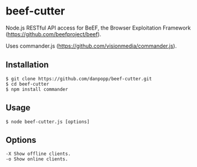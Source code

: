 beef-cutter
===========

Node.js RESTful API access for BeEF, the Browser Exploitation Framework (https://github.com/beefproject/beef).

Uses commander.js (https://github.com/visionmedia/commander.js).

## Installation
    $ git clone https://github.com/danpopp/beef-cutter.git
    $ cd beef-cutter
    $ npm install commander
    
## Usage
    $ node beef-cutter.js [options] 
    
## Options
    -X Show offline clients.
    -o Show online clients.
  
